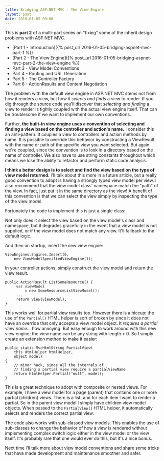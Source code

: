 ```yaml
---
title: Bridging ASP.NET MVC - The View Engine
layout: post
date: 2016-01-05 09:00
---
```


This is **part 2** of a multi-part series on "fixing" some of the inherit design problems with ASP.NET MVC.

- [Part 1 - Introduction]({% post_url 2016-01-05-bridging-aspnet-mvc-part-1 %})
- [Part 2 - The View Engine]({% post_url 2016-01-05-bridging-aspnet-mvc-part-2-the-view-engine %})
- Part 3 - View Model Conventions
- Part 4 - Routing and URL Generation
- Part 5 - The Controller Factory
- Part 6 - ActionResults and Content Negotiation

The problem with the default view engine in ASP.NET MVC stems not from how it renders a view, but how it *selects and finds* a view to render. If you dig through the source code you'll discover that *selecting and finding* a view to render is tightly coupled with the actual view engine itself. That can be troublesome if we want to implement our own conventions.

Further, **the built-in view engine uses a convention of selecting and finding a view based on the controller and action's name.** I consider this an anti-pattern. It couples a view to controllers and action methods by name. It is possible to override this behavior by constructing a ViewResult with the name or path of the specific view you want selected. But again we're coupled, since the convention is to look in a directory based on the name of controller. We also have to use string constants throughout which means we lose the ability to refactor and perform static code analysis.

**I think a better design is to select and find the view based on the type of view model returned.** I'll talk about this more in a future article, but a really good convention to adopt is having a strongly typed view model per view. I also recommend that the view model class' namespace match the "path" of the view. In fact, just put it in the same directory as the view! A benefit of this convention is that we can select the view simply by inspecting the type of the view model.

Fortunately the code to implement this is just a single class:

<script src="https://gist.github.com/jdaigle/a7d8ec3a6867f5250f55.js"></script>

Not only does it select the view based on the view model's class and namespace, but it degrades gracefully in the event that a view model is not supplied, or if the view model does not match any view. It'll fallback to the default logic.

And then on startup, insert the new view engine:

    ViewEngines.Engines.Insert(0,
        new ViewModelSpecifiedViewEngine());

In your controller actions, simply construct the view model and return the view result.

    public ActionResult ListSomeResource() {
         var viewModel
             = new SomeResourceListViewModel();
         ...
         return View(viewModel);
    }

This works well for partial view results too. However there is a hiccup: the use of the `Partial()` HTML helper is sort of broken by since it does not have an override that only accepts a view model object. It *requires a partial view name*... how annoying. But easy enough to work around with this new view engine; the view name can be any string with length > 0. So I simply create an extension method to make it easier:

    public static MvcHtmlString PartialView(
        this HtmlHelper htmlHelper,
        object model)
    {
        // minor hack, since all the internals of
        // finding a partial view require a partialViewName
        return htmlHelper.Partial("null", model);
    }

This is a great technique to adopt with composite or nested views. For example, I have a view model for a page (parent) that contains one or more partial (children) views. There is a list, and for each item I want to render a partial. So in the parent view model I simply have children view model objects. When passed to the `PartialView()` HTML helper, it automatically selects and renders the correct partial view.

The code also works with sub-classed view models. This enables the use of sub-classes to change the behavior of how a view is rendered without implementing complex switch logic either in the view model or the view itself. It's probably rare that one would ever do this, but it's a nice bonus.

Next time I'll talk more about view model conventions and share some tricks that have made development and maintenance smoother and safer.